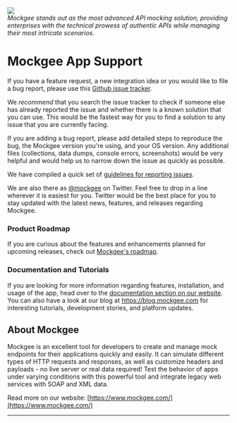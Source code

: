 <a href="https://www.mockgee.com/"><img src="https://s3.eu-west-1.amazonaws.com/app.mockgee.com/public/images/github-repo-background.svg" /></a><br />
_Mockgee stands out as the most advanced API mocking solution, providing enterprises with the technical prowess of authentic APIs while managing their most intricate scenarios._

# Mockgee App Support

If you have a feature request, a new integration idea or you would like to file a bug report, please use this [Github issue tracker](https://github.com/mockgeelabs/mockgee-app-support/issues). 

We _recommend_ that you search the issue tracker to check if someone else has already reported the issue and whether there is a known solution that you can use. This would be the fastest way for you to find a solution to any issue that you are currently facing.

If you are adding a bug report, please add detailed steps to reproduce the bug, the Mockgee version you're using, and your OS version. Any additional files (collections, data dumps, console errors, screenshots) would be very helpful and would help us to narrow down the issue as quickly as possible. 

We have compiled a quick set of [guidelines for reporting issues](#guidelines-for-reporting-issues).

We are also there as [@mockgee](https://www.twitter.com/mockgee) on Twitter. Feel free to drop in a line wherever it is easiest for you. Twitter would be the best place for you to stay updated with the latest news, features, and releases regarding Mockgee.

### Product Roadmap

If you are curious about the features and enhancements planned for upcoming releases, check out [Mockgee's roadmap](https://github.com/orgs/mockgeelabs/projects/2).


### Documentation and Tutorials

If you are looking for more information regarding features, installation, and usage of the app, head over to the <a target="_blank" href="https://www.mockgee.com/">documentation section on our website</a>. You can also have a look at our blog at <a target="_blank" href="https://blog.mockgee.com">https://blog.mockgee.com</a> for interesting tutorials, development stories, and platform updates.

## About Mockgee

Mockgee is an excellent tool for developers to create and manage mock endpoints for their applications quickly and easily. It can simulate different types of HTTP requests and responses, as well as customize headers and payloads - no live server or real data required! Test the behavior of apps under varying conditions with this powerful tool and integrate legacy web services with SOAP and XML data.

Read more on our website: [https://www.mockgee.com/](https://www.mockgee.com/)

---
